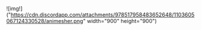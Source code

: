 ![img!]("https://cdn.discordapp.com/attachments/978517958483652648/1103605067124330528/animesher.png" width="900" height="900") 
